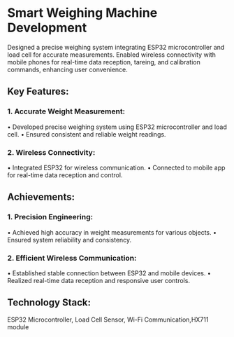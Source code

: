 
# Smart Weighing Machine Development

Designed a precise weighing system integrating ESP32 microcontroller and load cell for accurate measurements.
Enabled wireless connectivity with mobile phones for real-time data reception, tareing, and calibration commands,
enhancing user convenience.
## Key Features:
### 1. Accurate Weight Measurement:
• Developed precise weighing system using ESP32 microcontroller and load cell.
• Ensured consistent and reliable weight readings.
### 2. Wireless Connectivity:
• Integrated ESP32 for wireless communication.
• Connected to mobile app for real-time data reception and control.
## Achievements:
### 1. Precision Engineering:
• Achieved high accuracy in weight measurements for various objects.
• Ensured system reliability and consistency.
### 2. Efficient Wireless Communication:
• Established stable connection between ESP32 and mobile devices.
• Realized real-time data reception and responsive user controls.
## Technology Stack:
ESP32 Microcontroller, Load Cell Sensor, Wi-Fi Communication,HX711 module





